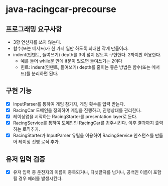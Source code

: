 # java-racingcar-precourse

## 프로그래밍 요구사항
- 3항 연산자를 쓰지 않는다.
- 함수(또는 메서드)가 한 가지 일만 하도록 최대한 작게 만들어라.
- indent(인덴트, 들여쓰기) depth를 3이 넘지 않도록 구현한다. 2까지만 허용한다.
  - 예를 들어 while문 안에 if문이 있으면 들여쓰기는 2이다
  - 힌트: indent(인덴트, 들여쓰기) depth를 줄이는 좋은 방법은 함수(또는 메서드)를 분리하면 된다.

## 구현 기능
- [x] InputParser를 통하여 게임 참가자, 게임 횟수를 입력 받는다.
- [x] RacingCar 도메인을 정의하여 게임을 진행하고, 진행상태를 관리한다.
- [x] 레이싱앱을 시작하는 RacingStarter를 presentation layer로 둔다.
- [x] RacingService를 통하여 도메인인 RacingCar를 경주시킨다. 이후 결과까지 출력하는 로직추가.
- [x] RacingStarter가 InputParser 유틸을 이용하여 RacingService 인스턴스를 만들어 레이싱 진행 로직 추가.

## 유저 입력 검증
- [x] 유저 입력 중 운전자의 이름이 중복되거나, 다섯글자를 넘거나, 공백인 이름이 포함될 경우 에러를 발생시킨다.  